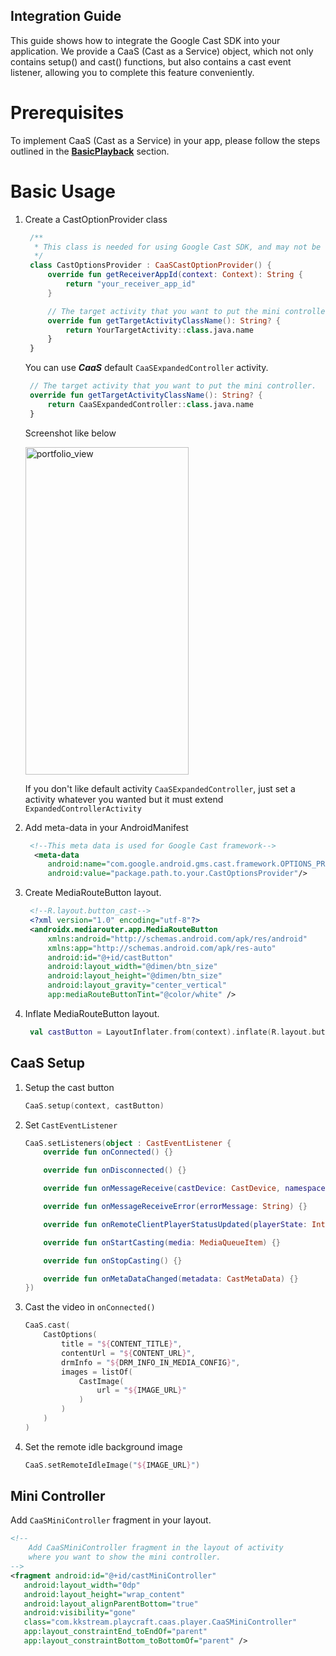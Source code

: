 ## Integration Guide

This guide shows how to integrate the Google Cast SDK into your application. We provide a CaaS (Cast
as a Service) object, which not only contains setup() and cast() functions, but also contains a cast
event listener, allowing you to complete this feature conveniently.

# Prerequisites

To implement CaaS (Cast as a Service) in your app, please follow the steps outlined in the [**BasicPlayback**](https://github.com/BlendVision/Android-Player-SDK/tree/develop/BasicPlayback) section.  

# Basic Usage
1. Create a CastOptionProvider class
   ```kotlin
    /**
     * This class is needed for using Google Cast SDK, and may not be used in project code.
     */
    class CastOptionsProvider : CaaSCastOptionProvider() {
        override fun getReceiverAppId(context: Context): String {
            return "your_receiver_app_id"
        }

        // The target activity that you want to put the mini controller.
        override fun getTargetActivityClassName(): String? {
            return YourTargetActivity::class.java.name
        }
    }
   ```

   You can use ***CaaS*** default `CaaSExpandedController` activity.

   ```kotlin
    // The target activity that you want to put the mini controller.
    override fun getTargetActivityClassName(): String? {
        return CaaSExpandedController::class.java.name
    }
   ```
   Screenshot like below

   <img width="261" height="524" alt="portfolio_view" src="https://github.com/BlendVision/Android-Player-SDK/assets/129143433/fb86d181-e3ca-4bdc-acb0-5ef9f805f136">

   If you don't like default activity `CaaSExpandedController`, just set a activity whatever you
   wanted but it must extend `ExpandedControllerActivity`

2. Add meta-data in your AndroidManifest
   ```xml
    <!--This meta data is used for Google Cast framework-->
     <meta-data
        android:name="com.google.android.gms.cast.framework.OPTIONS_PROVIDER_CLASS_NAME"
        android:value="package.path.to.your.CastOptionsProvider"/>
   ```

3. Create MediaRouteButton layout.
   ```xml
    <!--R.layout.button_cast-->
    <?xml version="1.0" encoding="utf-8"?>
    <androidx.mediarouter.app.MediaRouteButton
        xmlns:android="http://schemas.android.com/apk/res/android"
        xmlns:app="http://schemas.android.com/apk/res-auto"
        android:id="@+id/castButton"
        android:layout_width="@dimen/btn_size"
        android:layout_height="@dimen/btn_size"
        android:layout_gravity="center_vertical"
        app:mediaRouteButtonTint="@color/white" />
   ```
4. Inflate MediaRouteButton layout.
   ```kotlin
    val castButton = LayoutInflater.from(context).inflate(R.layout.button_cast, parnet, false) as MediaRouteButton
   ```

## CaaS Setup

1. Setup the cast button
    ```kotlin
    CaaS.setup(context, castButton)
    ```
2. Set `CastEventListener`
    ```kotlin
    CaaS.setListeners(object : CastEventListener {
        override fun onConnected() {}

        override fun onDisconnected() {}

        override fun onMessageReceive(castDevice: CastDevice, namespace: String, message: String) {}

        override fun onMessageReceiveError(errorMessage: String) {}

        override fun onRemoteClientPlayerStatusUpdated(playerState: Int) {}

        override fun onStartCasting(media: MediaQueueItem) {}

        override fun onStopCasting() {}

        override fun onMetaDataChanged(metadata: CastMetaData) {}
    })
    ```
3. Cast the video in `onConnected()`
    ```kotlin
    CaaS.cast(
        CastOptions(
            title = "${CONTENT_TITLE}",
            contentUrl = "${CONTENT_URL}",
            drmInfo = "${DRM_INFO_IN_MEDIA_CONFIG}",
            images = listOf(
                CastImage(
                    url = "${IMAGE_URL}"
                )
            )
        )
    )
    ```
4. Set the remote idle background image
    ```kotlin
    CaaS.setRemoteIdleImage("${IMAGE_URL}")
    ```

## Mini Controller

Add `CaaSMiniController` fragment in your layout.

```xml
<!--
    Add CaaSMiniController fragment in the layout of activity
    where you want to show the mini controller.
-->
<fragment android:id="@+id/castMiniController"
   android:layout_width="0dp"
   android:layout_height="wrap_content"
   android:layout_alignParentBottom="true"
   android:visibility="gone"
   class="com.kkstream.playcraft.caas.player.CaaSMiniController"
   app:layout_constraintEnd_toEndOf="parent"
   app:layout_constraintBottom_toBottomOf="parent" />
```
